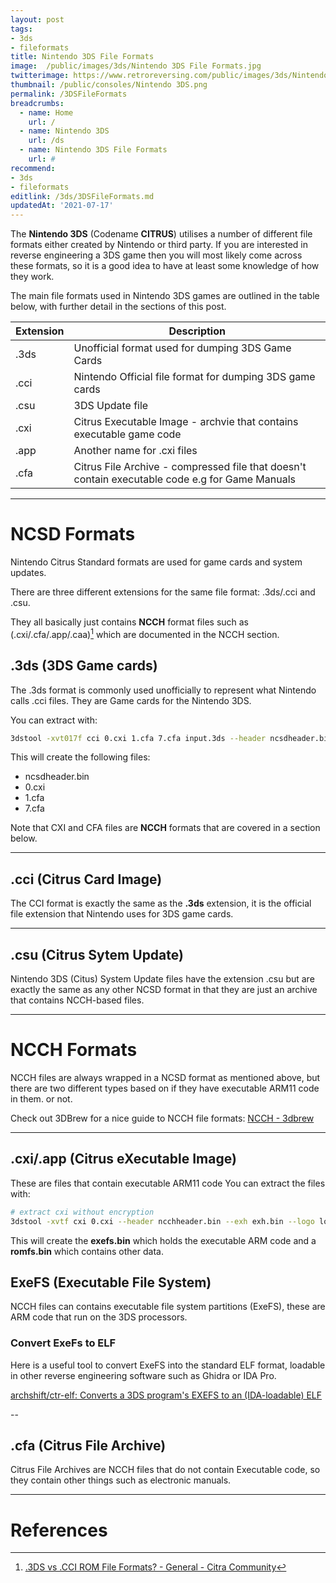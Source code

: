 ```yaml
---
layout: post
tags: 
- 3ds
- fileformats
title: Nintendo 3DS File Formats
image:  /public/images/3ds/Nintendo 3DS File Formats.jpg
twitterimage: https://www.retroreversing.com/public/images/3ds/Nintendo 3DS File Formats.jpg
thumbnail: /public/consoles/Nintendo 3DS.png
permalink: /3DSFileFormats
breadcrumbs:
  - name: Home
    url: /
  - name: Nintendo 3DS
    url: /ds
  - name: Nintendo 3DS File Formats
    url: #
recommend: 
- 3ds
- fileformats
editlink: /3ds/3DSFileFormats.md
updatedAt: '2021-07-17'
---
```

The **Nintendo 3DS** (Codename **CITRUS**) utilises a number of different file formats either created by Nintendo or third party. If you are interested in reverse engineering a 3DS game then you will most likely come across these formats, so it is a good idea to have at least some knowledge of how they work.

The main file formats used in Nintendo 3DS games are outlined in the table below, with further detail in the sections of this post.

Extension | Description
---|---
.3ds | Unofficial format used for dumping 3DS Game Cards
.cci | Nintendo Official file format for dumping 3DS game cards
.csu | 3DS Update file
.cxi | Citrus Executable Image - archvie that contains executable game code
.app | Another name for .cxi files
.cfa | Citrus File Archive - compressed file that doesn't contain executable code e.g for Game Manuals


---
# NCSD Formats
Nintendo Citrus Standard formats are used for game cards and system updates.

There are three different extensions for the same file format: .3ds/.cci and .csu.

They all basically just contains **NCCH** format files such as (.cxi/.cfa/.app/.caa)[^1] which are documented in the NCCH section. 

## .3ds (3DS Game cards)
The .3ds format is commonly used unofficially to represent what Nintendo calls .cci files. They are Game cards for the Nintendo 3DS.

You can extract with:
```bash
3dstool -xvt017f cci 0.cxi 1.cfa 7.cfa input.3ds --header ncsdheader.bin
```
This will create the following files:
* ncsdheader.bin
* 0.cxi 
* 1.cfa 
* 7.cfa

Note that CXI and CFA files are **NCCH** formats that are covered in a section below.

---
## .cci (Citrus Card Image)
The CCI format is exactly the same as the **.3ds** extension, it is the official file extension that Nintendo uses for 3DS game cards.

---
## .csu (Citrus Sytem Update)
Nintendo 3DS (Citus) System Update files have the extension .csu but are exactly the same as any other NCSD format in that they are just an archive that contains NCCH-based files.


---
# NCCH Formats
NCCH files are always wrapped in a NCSD format as mentioned above, but there are two different types based on if they have executable ARM11 code in them. or not.

Check out 3DBrew for a nice guide to NCCH file formats:
[NCCH - 3dbrew](https://www.3dbrew.org/wiki/NCCH) 

---
## .cxi/.app (Citrus eXecutable Image)
These are files that contain executable ARM11 code
You can extract the files with:
```bash
# extract cxi without encryption
3dstool -xvtf cxi 0.cxi --header ncchheader.bin --exh exh.bin --logo logo.bcma.lz --plain plain.bin --exefs exefs.bin --romfs romfs.bin
```

This will create the **exefs.bin** which holds the executable ARM code and a **romfs.bin** which contains other data.

## ExeFS (Executable File System)
NCCH files can contains executable file system partitions (ExeFS), these are ARM code that run on the 3DS processors.

### Convert ExeFs to ELF
Here is a useful tool to convert ExeFS into the standard ELF format, loadable in other reverse engineering software such as Ghidra or IDA Pro.

[archshift/ctr-elf: Converts a 3DS program's EXEFS to an (IDA-loadable) ELF](https://github.com/archshift/ctr-elf) 

--
## .cfa (Citrus File Archive) 
Citrus File Archives are  NCCH files that do not contain Executable code, so they contain other things such as electronic manuals.

---
# References
[^1]: [.3DS vs .CCI ROM File Formats? - General - Citra Community](https://community.citra-emu.org/t/3ds-vs-cci-rom-file-formats/191/2)
